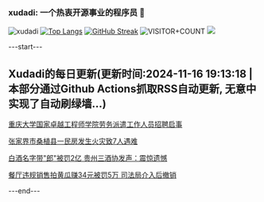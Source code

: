 ### xudadi: 一个热衷开源事业的程序员 👋

![xudadi](https://github-readme-stats-git-masterorgs-github-readme-stats-team.vercel.app/api?username=xudadi)
[![Top Langs](https://github-readme-stats.vercel.app/api/top-langs/?username=xudadi)](https://github.com/anuraghazra/github-readme-stats)
[![GitHub Streak](https://streak-stats.demolab.com?user=xudadi&locale=zh_Hans)](https://git.io/streak-stats)
![VISITOR+COUNT](https://komarev.com/ghpvc/?username=xudadi&label=VISITOR+COUNT)
![](https://raw.githubusercontent.com/xudadi/xudadi/main/assets/github-contribution-grid-snake.svg)


---start---

## Xudadi的每日更新(更新时间:2024-11-16 19:13:18 | 本部分通过Github Actions抓取RSS自动更新, 无意中实现了自动刷绿墙...)

[重庆大学国家卓越工程师学院劳务派遣工作人员招聘启事](https://www.gongkaoleida.com/article/2196271)

[张家界市桑植县一民房发生火灾致7人遇难](https://m.163.com/news/article/JH43TNVL0001899N.html)

[白酒名字带"郎"被罚2亿 贵州三酒协发声：震惊遗憾](https://m.163.com/news/article/JH2K14730519DTSV.html)

[餐厅违规销售拍黄瓜赚34元被罚5万 司法局介入后撤销](https://m.163.com/news/article/JH1LDNRL05129QAF.html)

---end---

